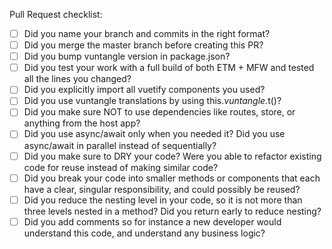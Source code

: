 Pull Request checklist:

- [ ] Did you name your branch and commits in the right format?
- [ ] Did you merge the master branch before creating this PR?
- [ ] Did you bump vuntangle version in package.json?
- [ ] Did you test your work with a full build of both ETM + MFW and tested all the lines you changed?
- [ ] Did you explicitly import all vuetify components you used?
- [ ] Did you use vuntangle translations by using this.$vuntangle.$t()?
- [ ] Did you make sure NOT to use dependencies like routes, store, or anything from the host app?
- [ ] Did you use async/await only when you needed it?  Did you use async/await in parallel instead of sequentially?
- [ ] Did you make sure to DRY your code?  Were you able to refactor existing code for reuse instead of making similar code?
- [ ] Did you break your code into smaller methods or components that each have a clear, singular responsibility, and could possibly be reused?
- [ ] Did you reduce the nesting level in your code, so it is not more than three levels nested in a method?  Did you return early to reduce nesting?
- [ ] Did you add comments so for instance a new developer would understand this code, and understand any business logic?
